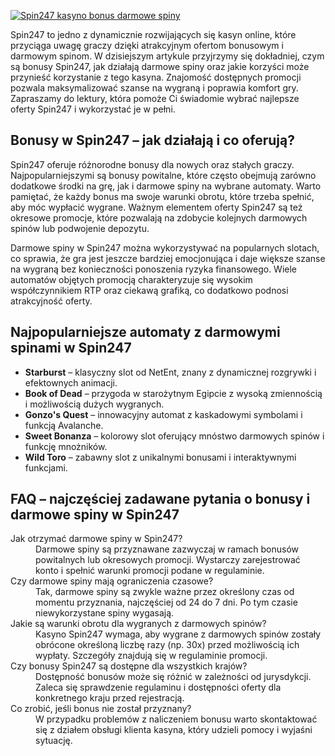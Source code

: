[![Spin247 kasyno bonus darmowe spiny](https://123-caf.pages.dev/gitsignup.png)](https://vrmoo.ru/Bt82HjjY)

<p>Spin247 to jedno z dynamicznie rozwijających się kasyn online, które przyciąga uwagę graczy dzięki atrakcyjnym ofertom bonusowym i darmowym spinom. W dzisiejszym artykule przyjrzymy się dokładniej, czym są bonusy Spin247, jak działają darmowe spiny oraz jakie korzyści może przynieść korzystanie z tego kasyna. Znajomość dostępnych promocji pozwala maksymalizować szanse na wygraną i poprawia komfort gry. Zapraszamy do lektury, która pomoże Ci świadomie wybrać najlepsze oferty Spin247 i wykorzystać je w pełni.</p>  <h2>Bonusy w Spin247 – jak działają i co oferują?</h2> <p>Spin247 oferuje różnorodne bonusy dla nowych oraz stałych graczy. Najpopularniejszymi są bonusy powitalne, które często obejmują zarówno dodatkowe środki na grę, jak i darmowe spiny na wybrane automaty. Warto pamiętać, że każdy bonus ma swoje warunki obrotu, które trzeba spełnić, aby móc wypłacić wygrane. Ważnym elementem oferty Spin247 są też okresowe promocje, które pozwalają na zdobycie kolejnych darmowych spinów lub podwojenie depozytu.</p>  <p>Darmowe spiny w Spin247 można wykorzystywać na popularnych slotach, co sprawia, że gra jest jeszcze bardziej emocjonująca i daje większe szanse na wygraną bez konieczności ponoszenia ryzyka finansowego. Wiele automatów objętych promocją charakteryzuje się wysokim współczynnikiem RTP oraz ciekawą grafiką, co dodatkowo podnosi atrakcyjność oferty.</p>  <h2>Najpopularniejsze automaty z darmowymi spinami w Spin247</h2> <ul>   <li><strong>Starburst</strong> – klasyczny slot od NetEnt, znany z dynamicznej rozgrywki i efektownych animacji.</li>   <li><strong>Book of Dead</strong> – przygoda w starożytnym Egipcie z wysoką zmiennością i możliwością dużych wygranych.</li>   <li><strong>Gonzo's Quest</strong> – innowacyjny automat z kaskadowymi symbolami i funkcją Avalanche.</li>   <li><strong>Sweet Bonanza</strong> – kolorowy slot oferujący mnóstwo darmowych spinów i funkcję mnożników.</li>   <li><strong>Wild Toro</strong> – zabawny slot z unikalnymi bonusami i interaktywnymi funkcjami.</li> </ul>  <h2>FAQ – najczęściej zadawane pytania o bonusy i darmowe spiny w Spin247</h2> <dl>   <dt>Jak otrzymać darmowe spiny w Spin247?</dt>   <dd>Darmowe spiny są przyznawane zazwyczaj w ramach bonusów powitalnych lub okresowych promocji. Wystarczy zarejestrować konto i spełnić warunki promocji podane w regulaminie.</dd>    <dt>Czy darmowe spiny mają ograniczenia czasowe?</dt>   <dd>Tak, darmowe spiny są zwykle ważne przez określony czas od momentu przyznania, najczęściej od 24 do 7 dni. Po tym czasie niewykorzystane spiny wygasają.</dd>    <dt>Jakie są warunki obrotu dla wygranych z darmowych spinów?</dt>   <dd>Kasyno Spin247 wymaga, aby wygrane z darmowych spinów zostały obrócone określoną liczbę razy (np. 30x) przed możliwością ich wypłaty. Szczegóły znajdują się w regulaminie promocji.</dd>    <dt>Czy bonusy Spin247 są dostępne dla wszystkich krajów?</dt>   <dd>Dostępność bonusów może się różnić w zależności od jurysdykcji. Zaleca się sprawdzenie regulaminu i dostępności oferty dla konkretnego kraju przed rejestracją.</dd>    <dt>Co zrobić, jeśli bonus nie został przyznany?</dt>   <dd>W przypadku problemów z naliczeniem bonusu warto skontaktować się z działem obsługi klienta kasyna, który udzieli pomocy i wyjaśni sytuację.</dd> </dl>